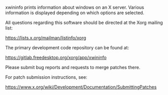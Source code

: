 xwininfo prints information about windows on an X server.
Various information is displayed depending on which options are selected.

All questions regarding this software should be directed at the
Xorg mailing list:

  https://lists.x.org/mailman/listinfo/xorg

The primary development code repository can be found at:

  https://gitlab.freedesktop.org/xorg/app/xwininfo

Please submit bug reports and requests to merge patches there.

For patch submission instructions, see:

  https://www.x.org/wiki/Development/Documentation/SubmittingPatches

